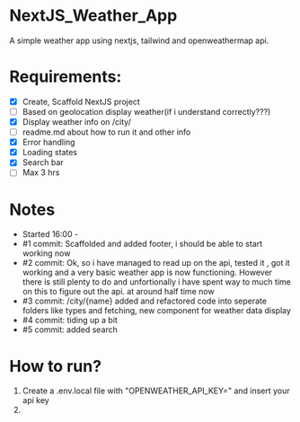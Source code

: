 # NextJS_Weather_App
A simple weather app using nextjs, tailwind and openweathermap api.

# Requirements:
- [x] Create, Scaffold NextJS project
- [ ] Based on geolocation display weather(if i understand correctly???)
- [x] Display weather info on /city/
- [ ] readme.md about how to run it and other info
- [x] Error handling
- [x] Loading states
- [x] Search bar
- [ ] Max 3 hrs

# Notes
- Started 16:00 - 
- #1 commit: Scaffolded and added footer, i should be able to start working now
- #2 commit: Ok, so i have managed to read up on the api, tested it , got it working and a very basic weather app is now functioning.
However there is still plenty to do and unfortionally i have spent way to much time on this to figure out the api. at around half time now
- #3 commit: /city/{name} added and refactored code into seperate folders like types and fetching, new component for weather data display
- #4 commit: tiding up a bit
- #5 commit: added search


# How to run?
1. Create a .env.local file with "OPENWEATHER_API_KEY=" and insert your api key
2. 